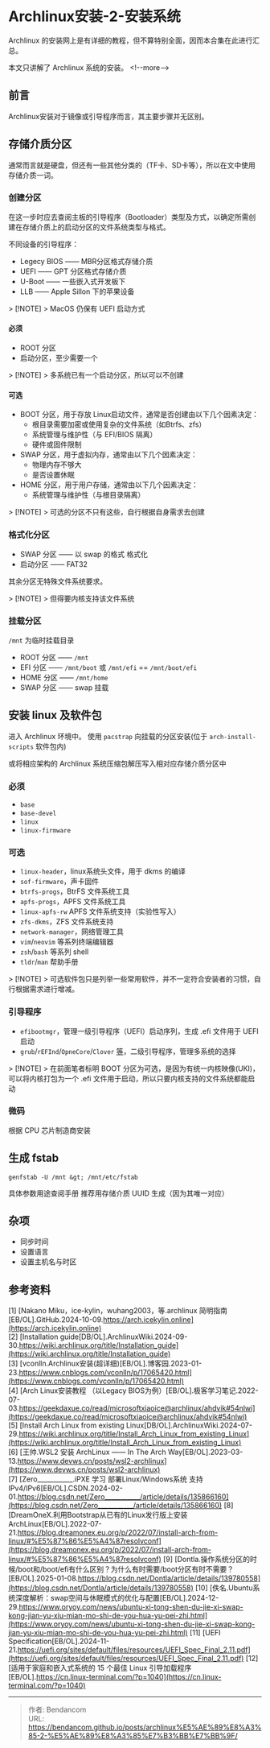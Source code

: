 # Archlinux安装-2-安装系统


Archlinux 的安装网上是有详细的教程，但不算特别全面，因而本合集在此进行汇总。

本文只讲解了 Archlinux 系统的安装。
&lt;!--more--&gt;

## 前言

Archlinux安装对于镜像或引导程序而言，其主要步骤并无区别。

## 存储介质分区

通常而言就是硬盘，但还有一些其他分类的（TF卡、SD卡等），所以在文中使用存储介质一词。

### 创建分区

在这一步时应去查阅主板的引导程序（Bootloader）类型及方式，以确定所需创建在存储介质上的启动分区的文件系统类型与格式。

不同设备的引导程序：
 - Legecy BIOS —— MBR分区格式存储介质
 - UEFI —— GPT 分区格式存储介质
 - U-Boot —— 一些嵌入式开发板下
 - LLB —— Apple Sillon 下的苹果设备

&gt; [!NOTE]
&gt; MacOS 仍保有 UEFI 启动方式

#### 必须

 - ROOT 分区
 - 启动分区，至少需要一个

&gt; [!NOTE]
&gt; 多系统已有一个启动分区，所以可以不创建

#### 可选

 - BOOT 分区，用于存放 Linux启动文件，通常是否创建由以下几个因素决定：
    - 根目录需要加密或使用复杂的文件系统（如Btrfs、zfs）
    - 系统管理与维护性（与 EFI/BIOS 隔离）
    - 硬件或固件限制
 - SWAP 分区，用于虚拟内存，通常由以下几个因素决定：
    - 物理内存不够大
    - 是否设置休眠
 - HOME 分区，用于用户存储，通常由以下几个因素决定：
    - 系统管理与维护性（与根目录隔离）

&gt; [!NOTE]
&gt; 可选的分区不只有这些，自行根据自身需求去创建

### 格式化分区

 - SWAP 分区 —— 以 swap 的格式 格式化
 - 启动分区 —— FAT32

其余分区无特殊文件系统要求。

&gt; [!NOTE]
&gt; 但得要内核支持该文件系统

### 挂载分区

`/mnt` 为临时挂载目录

 - ROOT 分区 —— `/mnt`
 - EFI 分区 —— `/mnt/boot` 或 `/mnt/efi` == `/mnt/boot/efi`
 - HOME 分区 —— `/mnt/home`
 - SWAP 分区 —— swap 挂载

## 安装 linux 及软件包

进入 Archlinux 环境中。
使用 `pacstrap` 向挂载的分区安装(位于 `arch-install-scripts` 软件包内)

或将相应架构的 Archlinux 系统压缩包解压写入相对应存储介质分区中

### 必须

 - `base`
 - `base-devel`
 - `linux`
 - `linux-firmware`

### 可选

 - `linux-header`，linux系统头文件，用于 dkms 的编译
 - `sof-firmware`，声卡固件
 - `btrfs-progs`，BtrFS 文件系统工具
 - `apfs-progs`，APFS 文件系统工具
 - `linux-apfs-rw` APFS 文件系统支持（实验性写入）
 - `zfs-dkms`，ZFS 文件系统支持
 - `network-manager`，网络管理工具
 - `vim`/`neovim` 等系列终端编辑器
 - `zsh`/`bash` 等系列 shell
 - `tldr`/`man` 帮助手册

&gt; [!NOTE]
&gt; 可选软件包只是列举一些常用软件，并不一定符合安装者的习惯，自行根据需求进行增减。

### 引导程序

 - `efibootmgr`，管理一级引导程序（UEFI）启动序列，生成 .efi 文件用于 UEFI 启动
 - `grub`/`rEFInd`/`OpneCore`/`Clover` [等](https://cn.linux-terminal.com/?p=1040)，二级引导程序，管理多系统的选择

&gt; [!NOTE]
&gt; 在前面笔者标明 BOOT 分区为可选，是因为有统一内核映像(UKI)，可以将内核打包为一个 .efi 文件用于启动，所以只要内核支持的文件系统都能启动

### 微码

根据 CPU 芯片制造商安装

## 生成 fstab

```shell
genfstab -U /mnt &gt; /mnt/etc/fstab
```
具体参数用途查阅手册
推荐用存储介质 UUID 生成（因为其唯一对应）

## 杂项

 - 同步时间
 - 设置语言
 - 设置主机名与时区

## 参考资料

[1] [Nakano Miku，ice-kylin，wuhang2003，等.archlinux 简明指南[EB/OL].GitHub.2024-10-09.https://arch.icekylin.online](https://arch.icekylin.online)  
[2] [Installation guide[DB/OL].ArchlinuxWiki.2024-09-30.https://wiki.archlinux.org/title/Installation_guide](https://wiki.archlinux.org/title/Installation_guide)  
[3] [vconlln.Archlinux安装(超详细)[EB/OL].博客园.2023-01-23.https://www.cnblogs.com/vconlln/p/17065420.html](https://www.cnblogs.com/vconlln/p/17065420.html)  
[4] [Arch Linux安装教程 （以Legacy BIOS为例）[EB/OL].极客学习笔记.2022-07-03.https://geekdaxue.co/read/microsoftxiaoice@archlinux/ahdvik#54nlwi](https://geekdaxue.co/read/microsoftxiaoice@archlinux/ahdvik#54nlwi)  
[5] [Install Arch Linux from existing Linux[DB/OL].ArchlinuxWiki.2024-07-29.https://wiki.archlinux.org/title/Install_Arch_Linux_from_existing_Linux](https://wiki.archlinux.org/title/Install_Arch_Linux_from_existing_Linux)  
[6] [王帅.WSL2 安装 ArchLinux —— In The Arch Way[EB/OL].2023-03-13.https://www.devws.cn/posts/wsl2-archlinux](https://www.devws.cn/posts/wsl2-archlinux)  
[7] [Zero___________.iPXE 学习 部署Linux/Windows系统 支持IPv4/IPv6[EB/OL].CSDN.2024-02-01.https://blog.csdn.net/Zero___________/article/details/135866160](https://blog.csdn.net/Zero___________/article/details/135866160)
[8] [DreamOneX.利用Bootstrap从已有的Linux发行版上安装ArchLinux[EB/OL].2022-07-21.https://blog.dreamonex.eu.org/p/2022/07/install-arch-from-linux/#%E5%87%86%E5%A4%87resolvconf](https://blog.dreamonex.eu.org/p/2022/07/install-arch-from-linux/#%E5%87%86%E5%A4%87resolvconf)
[9] [Dontla.操作系统分区的时候/boot和/boot/efi有什么区别？为什么有时需要/boot分区有时不需要？[EB/OL].2025-01-08.https://blog.csdn.net/Dontla/article/details/139780558](https://blog.csdn.net/Dontla/article/details/139780558)
[10] [佚名.Ubuntu系统深度解析：swap空间与休眠模式的优化与配置[EB/OL].2024-12-29.https://www.oryoy.com/news/ubuntu-xi-tong-shen-du-jie-xi-swap-kong-jian-yu-xiu-mian-mo-shi-de-you-hua-yu-pei-zhi.html](https://www.oryoy.com/news/ubuntu-xi-tong-shen-du-jie-xi-swap-kong-jian-yu-xiu-mian-mo-shi-de-you-hua-yu-pei-zhi.html)
[11] [UEFI Specification[EB/OL].2024-11-21.https://uefi.org/sites/default/files/resources/UEFI_Spec_Final_2.11.pdf](https://uefi.org/sites/default/files/resources/UEFI_Spec_Final_2.11.pdf)
[12] [适用于家庭和嵌入式系统的 15 个最佳 Linux 引导加载程序[EB/OL].https://cn.linux-terminal.com/?p=1040](https://cn.linux-terminal.com/?p=1040)


---

> 作者: Bendancom  
> URL: https://bendancom.github.io/posts/archlinux%E5%AE%89%E8%A3%85-2-%E5%AE%89%E8%A3%85%E7%B3%BB%E7%BB%9F/  

